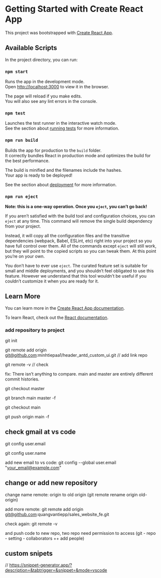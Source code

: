 # Getting Started with Create React App

This project was bootstrapped with [Create React App](https://github.com/facebook/create-react-app).

## Available Scripts

In the project directory, you can run:

### `npm start`

Runs the app in the development mode.\
Open [http://localhost:3000](http://localhost:3000) to view it in the browser.

The page will reload if you make edits.\
You will also see any lint errors in the console.

### `npm test`

Launches the test runner in the interactive watch mode.\
See the section about [running tests](https://facebook.github.io/create-react-app/docs/running-tests) for more information.

### `npm run build`

Builds the app for production to the `build` folder.\
It correctly bundles React in production mode and optimizes the build for the best performance.

The build is minified and the filenames include the hashes.\
Your app is ready to be deployed!

See the section about [deployment](https://facebook.github.io/create-react-app/docs/deployment) for more information.

### `npm run eject`

**Note: this is a one-way operation. Once you `eject`, you can’t go back!**

If you aren’t satisfied with the build tool and configuration choices, you can `eject` at any time. This command will remove the single build dependency from your project.

Instead, it will copy all the configuration files and the transitive dependencies (webpack, Babel, ESLint, etc) right into your project so you have full control over them. All of the commands except `eject` will still work, but they will point to the copied scripts so you can tweak them. At this point you’re on your own.

You don’t have to ever use `eject`. The curated feature set is suitable for small and middle deployments, and you shouldn’t feel obligated to use this feature. However we understand that this tool wouldn’t be useful if you couldn’t customize it when you are ready for it.

## Learn More

You can learn more in the [Create React App documentation](https://facebook.github.io/create-react-app/docs/getting-started).

To learn React, check out the [React documentation](https://reactjs.org/).

### add repository to project

git init

git remote add origin git@github.com:minhtiepaa1/header_antd_custom_ui.git // add link repo

git remote -v // check

fix: There isn’t anything to compare. main and master are entirely different commit histories.

git checkout master

git branch main master -f

git checkout main

git push origin main -f

## check gmail at vs code

git config user.email

git config user.name

add new email to vs code: git config --global user.email "your_email@example.com"

## change or add new repository

change name remote: origin to old origin (git remote rename origin old-origin)

add more remote: git remote add origin git@github.com:quangvantiepp/sales_website_fe.git

check again: git remote -v

and push code to new repo, two repo need permission to access (git - repo - setting - collaborators ++ add people)

## custom snipets

// https://snippet-generator.app/?description=&tabtrigger=&snippet=&mode=vscode
